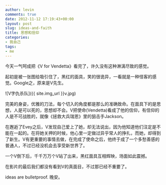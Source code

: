 ```yaml
---
author: levin
comments: true
date: 2012-11-12 17:19:43+00:00
layout: post
slug: ideas-and-faith
title: 思想和信仰
categories:
- 我自己
tags:
- me
---
```


今天一气呵成把《V for Vendetta》看完了，许久没有这种淋漓尽致的感觉。

<!-- more -->

起初是被一张图给吸引住了，黑红的面具，笑的很诡异，一看就是一种怪客的感觉。Google之，原来是V先生。

![V字仇杀队]({{ site.img_url }}v.jpg)

完美的身姿，优雅的刀法，每个切入的角度都是那么的准确致命。在面具下的是思想，人是可以死的，思想却不会。V把使命(Vendetta)看成了他的信仰，有信仰的人是不可战胜的，就像《拯救大兵瑞恩》里的狙击手Jackson。

在邂逅了Evey之后，V发现自己爱上了她，却无法说出，因为他知道他们注定是不能在一起的。在将她关押的时候，他心里一定做过异乎常人的挣扎，而她，却得到了新生。V有更重要的事情去做，在完成了使命之后，他终于成了一个多愁善感的普通人，不过已经没机会去享受新世界了。

一个V倒下后，千千万万个V站了出来，黑红面具互相辉映，场面如此震撼。

在影片的最后我们都没有看到V的真面目，不过那已经不重要了。

ideas are bulletproof.
晚安。
